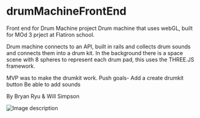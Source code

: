 # drumMachineFrontEnd
Front end for Drum Machine project
Drum machine that uses webGL, built for MOd 3 prject at Flatiron school.

Drum machine connects to an API, built in rails and collects drum sounds and connects them into a drum kit.
In the background there is a space scene with 8 spheres to represent each drum pad, this uses the THREE.JS framework.



MVP was to make the drumkit work.
Push goals-
           Add a create drumkit button
           Be able to add sounds
           
           
           
By
Bryan Ryu
&
Will Simpson

![Image description](https://i.imgur.com/YANWw6C.png)
